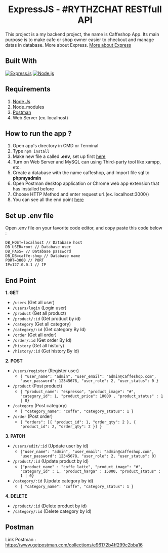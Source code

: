 <h1 align="center">ExpressJS - #RYTHZCHAT RESTfull API</h1>

This project is a my backend project, the name is Caffeshop App. Its main purpose is to make cafe or shop owner easier to checkout and manage datas in database. More about Express. [More about Express](https://en.wikipedia.org/wiki/Express.js)

## Built With

[![Express.js](https://img.shields.io/badge/Express.js-4.x-orange.svg?style=rounded-square)](https://expressjs.com/en/starter/installing.html)
[![Node.js](https://img.shields.io/badge/Node.js-v.12.16-green.svg?style=rounded-square)](https://nodejs.org/)

## Requirements

1. <a href="https://nodejs.org/en/download/">Node Js</a>
2. Node_modules
3. <a href="https://www.getpostman.com/">Postman</a>
4. Web Server (ex. localhost)

## How to run the app ?

1. Open app's directory in CMD or Terminal
2. Type `npm install`
3. Make new file a called **.env**, set up first [here](#set-up-env-file)
4. Turn on Web Server and MySQL can using Third-party tool like xampp, etc.
5. Create a database with the name caffeshop, and Import file sql to **phpmyadmin**
6. Open Postman desktop application or Chrome web app extension that has installed before
7. Choose HTTP Method and enter request url.(ex. localhost:3000/)
8. You can see all the end point [here](#end-point)

## Set up .env file

Open .env file on your favorite code editor, and copy paste this code below :

```
DB_HOST=localhost // Database host
DB_USER=root // Database user
DB_PASS= // Database password
DB_DB=caffe-shop // Database name
PORT=3000 // PORT
IP=127.0.0.1 // IP
```

## End Point

**1. GET**

- `/users` (Get all user)
- `/users/login` (Login user)
- `/product` (Get all product)
- `/product/:id` (Get product by id)
- `/category` (Get all category)
- `/category/:id` (Get category By Id)
- `/order` (Get all order)
- `/order/:id` (Get order By Id)
- `/history` (Get all history)
- `/history/:id` (Get history By Id)

**2. POST**

- `/users/register` (Register user)
  - `{ "user_name": "admin", "user_email": "admin@caffeshop.com", "user_password": 12345678, "user_role": 2, "user_status": 0 }`
- `/product` (Post product)
  - `{ "product_name": "espresso", "product_image": "#", "category_id": 1, "product_price": 10000 , "product_status" : 1 | 0}`
- `/category` (Post category)
  - `{ "category_name": "coffe", "category_status": 1 }`
- `/order` (Post order)
  - `{ "orders": [{ "product_id": 1, "order_qty": 2 }, { "product_id": 2, "order_qty": 2 }] }`

**3. PATCH**

- `/users/edit/:id` (Update user by id)
  - `{"user_name": "admin", "user_email": "admin@caffeshop.com", "user_password": 12345678, "user_role": 2, "user_status": 0}`
- `/product/:id` (Update product by id)
  - `{"product_name" : "coffe latte", "product_image": "#", "category_id" : 1, "product_harga" : 15000, "product_status" : 1 | 0}`
- `/category/:id` (Update category by id)
  - `{ "category_name": "coffe", "category_status": 1 }`

**4. DELETE**

- `/product/:id` (Delete product by id)
- `/category/:id` (Delete category by id)

## Postman

Link Postman : https://www.getpostman.com/collections/e96172b4ff299c2bba16
